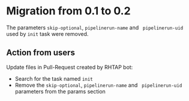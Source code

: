 # Migration from 0.1 to 0.2

The parameters `skip-optional`, `pipelinerun-name` and ` pipelinerun-uid` used by `init` task were removed.

## Action from users

Update files in Pull-Request created by RHTAP bot:
- Search for the task named `init`
- Remove the `skip-optional`, `pipelinerun-name` and ` pipelinerun-uid` parameters from the params section
